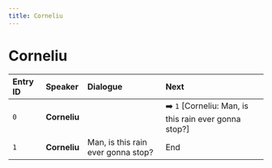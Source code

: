 ```yaml
---
title: Corneliu
---
```


# Corneliu


| Entry ID | Speaker | Dialogue | Next |
| :------- | :------ | :------- | :------------ |
| `0` | **Corneliu** |  | ➡️ `1` \[Corneliu: Man, is this rain ever gonna stop?\] |
| `1` | **Corneliu** | Man, is this rain ever gonna stop? | End |
